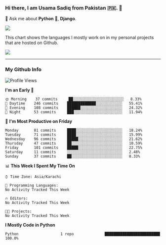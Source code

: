 ### Hi there, I am Usama Sadiq from Pakistan 🇵🇰. 👋

💬 Ask me about **Python** 🐍, **Django**. <!-- , Testing, Docker, Jenkins Automation, -->

<!--  
🗣 I love to talk about
  - Automating day-to-day stuff using Python
  - **Urdu Literature** 📚, **Anime** 💻, **Manga** 📜, **Light Novels** 📜, **Comics** 📱.  
-->

<img align="center" src="https://github-readme-stats.vercel.app/api?username=UsamaSadiq&custom_title=My Stats&show_icons=true&theme=dark&count_private=true&include_all_commits=true" />

This chart shows the languages I mostly work on in my personal projects that are hosted on Github.

<img align="center" src="https://github-readme-stats.vercel.app/api/top-langs/?username=UsamaSadiq&langs_count=10&layout=compact" />

--- 
### My Github Info
<!--START_SECTION:waka-->
![Profile Views](http://img.shields.io/badge/Profile%20Views-0-blue)

**I'm an Early 🐤** 

```text
🌞 Morning    37 commits     ██░░░░░░░░░░░░░░░░░░░░░░░   8.33% 
🌆 Daytime    246 commits    █████████████░░░░░░░░░░░░   55.41% 
🌃 Evening    108 commits    ██████░░░░░░░░░░░░░░░░░░░   24.32% 
🌙 Night      53 commits     ███░░░░░░░░░░░░░░░░░░░░░░   11.94%

```
📅 **I'm Most Productive on Friday** 

```text
Monday       81 commits     ████░░░░░░░░░░░░░░░░░░░░░   18.24% 
Tuesday      71 commits     ████░░░░░░░░░░░░░░░░░░░░░   15.99% 
Wednesday    96 commits     █████░░░░░░░░░░░░░░░░░░░░   21.62% 
Thursday     47 commits     ██░░░░░░░░░░░░░░░░░░░░░░░   10.59% 
Friday       101 commits    █████░░░░░░░░░░░░░░░░░░░░   22.75% 
Saturday     11 commits     ░░░░░░░░░░░░░░░░░░░░░░░░░   2.48% 
Sunday       37 commits     ██░░░░░░░░░░░░░░░░░░░░░░░   8.33%

```


📊 **This Week I Spent My Time On** 

```text
⌚︎ Time Zone: Asia/Karachi

💬 Programming Languages: 
No Activity Tracked This Week

🔥 Editors: 
No Activity Tracked This Week

🐱‍💻 Projects: 
No Activity Tracked This Week

```

**I Mostly Code in Python** 

```text
Python                   1 repo              █████████████████████████   100.0%

```



<!--END_SECTION:waka-->
<!--
**UsamaSadiq/UsamaSadiq** is a ✨ _special_ ✨ repository because its `README.md` (this file) appears on your GitHub profile.

Here are some ideas to get you started:

- 🔭 I’m currently working on ...
- 🌱 I’m currently learning ...
- 👯 I’m looking to collaborate on ...
- 🤔 I’m looking for help with ...
- 📫 How to reach me: ...
- 😄 Pronouns: ...
- ⚡ Fun fact: ...
-->
